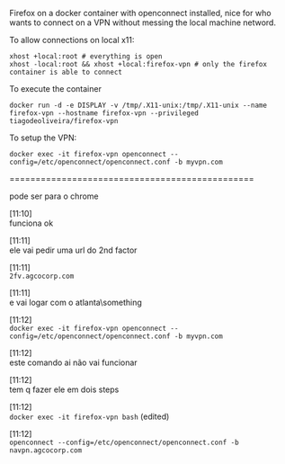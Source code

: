 Firefox on a docker container with openconnect installed, nice for who wants to connect on a VPN without messing the local machine netword.

To allow connections on local x11:
```
xhost +local:root # everything is open
xhost -local:root && xhost +local:firefox-vpn # only the firefox container is able to connect
```

To execute the container
```
docker run -d -e DISPLAY -v /tmp/.X11-unix:/tmp/.X11-unix --name firefox-vpn --hostname firefox-vpn --privileged tiagodeoliveira/firefox-vpn
```

To setup the VPN:
```
docker exec -it firefox-vpn openconnect --config=/etc/openconnect/openconnect.conf -b myvpn.com
```
===============================================

pode ser para o chrome

[11:10]  
funciona ok

[11:11]  
ele vai pedir uma url do 2nd factor

[11:11]  
`2fv.agcocorp.com`

[11:11]  
e vai logar com o atlanta\something

[11:12]  
`docker exec -it firefox-vpn openconnect --config=/etc/openconnect/openconnect.conf -b myvpn.com`

[11:12]  
este comando ai não vai funcionar

[11:12]  
tem q fazer ele em dois steps

[11:12]  
`docker exec -it firefox-vpn bash` (edited)

[11:12]  
`openconnect --config=/etc/openconnect/openconnect.conf -b navpn.agcocorp.com`
